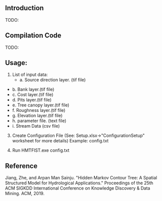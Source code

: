 ## Introduction
TODO:

## Compilation Code
TODO:

## Usage:

1. List of input data:
	- a. Source direction layer. (tif file)
  - b. Bank layer.(tif file)
  - c. Cost layer.(tif file)
  - d. Pits layer.(tif file)
  - e. Tree canopy layer.(tif file)
  - f. Roughness layer.(tif file)
  - g. Elevation layer.(tif file)
  - h. parameter file. (text file)
  - i. Stream Data (csv file)

3. Create Configuration File (See: Setup.xlsx->"ConfigurationSetup" worksheet for more details) Example: config.txt

4. Run
	HMTFIST.exe config.txt

## Reference

Jiang, Zhe, and Arpan Man Sainju. "Hidden Markov Contour Tree: A Spatial Structured Model for Hydrological Applications." Proceedings of the 25th ACM SIGKDD International Conference on Knowledge Discovery & Data Mining. ACM, 2019.
